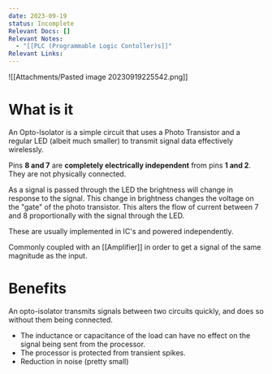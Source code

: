 ```yaml
---
date: 2023-09-19
status: Incomplete
Relevant Docs: []
Relevant Notes:
  - "[[PLC (Programmable Logic Contoller)s]]"
Relevant Links:
---
```

![[Attachments/Pasted image 20230919225542.png]]
# What is it
An Opto-Isolator is a simple circuit that uses a Photo Transistor and a regular LED (albeit much smaller) to transmit signal data effectively wirelessly.

Pins **8 and 7** are **completely electrically independent** from pins **1 and 2**. They are not physically connected. 

As a signal is passed through the LED the brightness will change in response to the signal. This change in brightness changes the voltage on the "gate" of the photo transistor. This alters the flow of current between 7 and 8 proportionally with the signal through the LED.

These are usually implemented in IC's and powered independently.

Commonly coupled with an [[Amplifier]] in order to get a signal of the same magnitude as the input.

# Benefits
An opto-isolator transmits signals between two circuits quickly, and does so without them being connected. 
- The inductance or capacitance of the load can have no effect on the signal being sent from the processor.
- The processor is protected from transient spikes.
- Reduction in noise (pretty small)